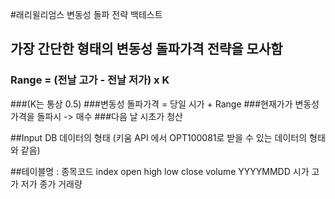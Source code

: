 #래리윌리엄스 변동성 돌파 전략 백테스트

## 가장 간단한 형태의 변동성 돌파가격 전략을 모사함

### Range = (전날 고가 - 전날 저가) x K
###(K는 통상 0.5)
###변동성 돌파가격 = 당일 시가 + Range
###현재가가 변동성 가격을 돌파시 -> 매수
###다음 날 시초가 청산

##Input DB 데이터의 형태
(키움 API 에서 OPT100081로 받을 수 있는 데이터의 형태와 같음)

##테이블명 : 종목코드
  index     open high   low   close  volume
YYYYMMDD    시가  고가  저가  종가  거래량



